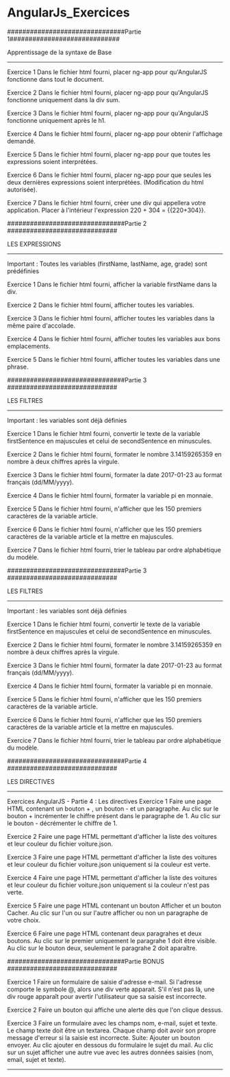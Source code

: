 # AngularJs_Exercices


###############################Partie 1#############################

Apprentissage de la syntaxe de Base 
_________________________________________________

Exercice 1
Dans le fichier html fourni, placer ng-app pour qu'AngularJS fonctionne dans tout le document.

Exercice 2
Dans le fichier html fourni, placer ng-app pour qu'AngularJS fonctionne uniquement dans la div sum.

Exercice 3
Dans le fichier html fourni, placer ng-app pour qu'AngularJS fonctionne uniquement après le h1.

Exercice 4
Dans le fichier html fourni, placer ng-app pour obtenir l'affichage demandé.

Exercice 5
Dans le fichier html fourni, placer ng-app pour que toutes les expressions soient interprétées.

Exercice 6
Dans le fichier html fourni, placer ng-app pour que seules les deux dernières expressions soient interprétées. (Modification du html autorisée).

Exercice 7
Dans le fichier html fourni, créer une div qui appellera votre application. Placer à l'intérieur l'expression 220 + 304 = {{220+304}}.


###############################Partie 2 #############################

LES EXPRESSIONS
_________________________________________________

Important : Toutes les variables (firstName, lastName, age, grade) sont prédéfinies

Exercice 1
Dans le fichier html fourni, afficher la variable firstName dans la div.

Exercice 2
Dans le fichier html fourni, afficher toutes les variables.

Exercice 3
Dans le fichier html fourni, afficher toutes les variables dans la même paire d'accolade.

Exercice 4
Dans le fichier html fourni, afficher toutes les variables aux bons emplacements.

Exercice 5
Dans le fichier html fourni, afficher toutes les variables dans une phrase.

###############################Partie 3 #############################

LES FILTRES
_________________________________________________

Important : les variables sont déjà définies

Exercice 1
Dans le fichier html fourni, convertir le texte de la variable firstSentence en majuscules et celui de secondSentence en minuscules.

Exercice 2
Dans le fichier html fourni, formater le nombre 3.14159265359 en nombre à deux chiffres après la virgule.

Exercice 3
Dans le fichier html fourni, formater la date 2017-01-23 au format français (dd/MM/yyyy).

Exercice 4
Dans le fichier html fourni, formater la variable pi en monnaie.

Exercice 5
Dans le fichier html fourni, n'afficher que les 150 premiers caractères de la variable article.

Exercice 6
Dans le fichier html fourni, n'afficher que les 150 premiers caractères de la variable article et la mettre en majuscules.

Exercice 7
Dans le fichier html fourni, trier le tableau par ordre alphabétique du modèle.

###############################Partie 3 #############################

LES FILTRES
_________________________________________________

Important : les variables sont déjà définies

Exercice 1
Dans le fichier html fourni, convertir le texte de la variable firstSentence en majuscules et celui de secondSentence en minuscules.

Exercice 2
Dans le fichier html fourni, formater le nombre 3.14159265359 en nombre à deux chiffres après la virgule.

Exercice 3
Dans le fichier html fourni, formater la date 2017-01-23 au format français (dd/MM/yyyy).

Exercice 4
Dans le fichier html fourni, formater la variable pi en monnaie.

Exercice 5
Dans le fichier html fourni, n'afficher que les 150 premiers caractères de la variable article.

Exercice 6
Dans le fichier html fourni, n'afficher que les 150 premiers caractères de la variable article et la mettre en majuscules.

Exercice 7
Dans le fichier html fourni, trier le tableau par ordre alphabétique du modèle.


###############################Partie 4 #############################

LES DIRECTIVES
_________________________________________________

Exercices AngularJS - Partie 4 : Les directives
Exercice 1
Faire une page HTML contenant un bouton + , un bouton - et un paragraphe. Au clic sur le bouton + incrémenter le chiffre présent dans le paragraphe de 1. Au clic sur le bouton - décrémenter le chiffre de 1.

Exercice 2
Faire une page HTML permettant d'afficher la liste des voitures et leur couleur du fichier voiture.json.

Exercice 3
Faire une page HTML permettant d'afficher la liste des voitures et leur couleur du fichier voiture.json uniquement si la couleur est verte.

Exercice 4
Faire une page HTML permettant d'afficher la liste des voitures et leur couleur du fichier voiture.json uniquement si la couleur n'est pas verte.

Exercice 5
Faire une page HTML contenant un bouton Afficher et un bouton Cacher. Au clic sur l'un ou sur l'autre afficher ou non un paragraphe de votre choix.

Exercice 6
Faire une page HTML contenant deux paragrahes et deux boutons. Au clic sur le premier uniquement le paragrahe 1 doit être visible. Au clic sur le bouton deux, seulement le paragrahe 2 doit aparaître.

###############################Partie BONUS  #############################

Exercice 1
Faire un formulaire de saisie d'adresse e-mail. Si l'adresse comporte le symbole @, alors une div verte apparait. S'il n'est pas là, une div rouge apparaît pour avertir l'utilisateur que sa saisie est incorrecte.

Exercice 2
Faire un bouton qui affiche une alerte dès que l'on clique dessus.

Exercice 3
Faire un formulaire avec les champs nom, e-mail, sujet et texte. Le champ texte doit être un textarea. Chaque champ doit avoir son propre message d'erreur si la saisie est incorrecte.
Suite:
Ajouter un bouton envoyer. Au clic ajouter en dessous du formulaire le sujet du mail. Au clic sur un sujet afficher une autre vue avec les autres données saisies (nom, email, sujet et texte).
_________________________________________________
